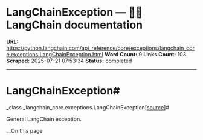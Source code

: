 # LangChainException — 🦜🔗 LangChain  documentation

**URL:** https://python.langchain.com/api_reference/core/exceptions/langchain_core.exceptions.LangChainException.html
**Word Count:** 9
**Links Count:** 103
**Scraped:** 2025-07-21 07:53:34
**Status:** completed

---

# LangChainException\#

_class _langchain\_core.exceptions.LangChainException[\[source\]](https://python.langchain.com/api_reference/_modules/langchain_core/exceptions.html#LangChainException)\#     

General LangChain exception.

__On this page